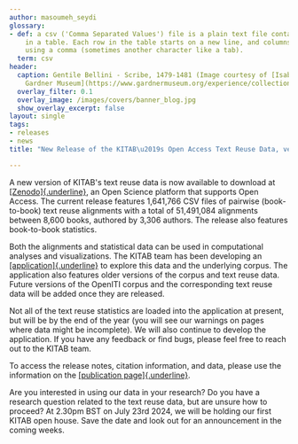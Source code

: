```yaml
---
author: masoumeh_seydi
glossary:
- def: a csv ('Comma Separated Values') file is a plain text file containing data
    in a table. Each row in the table starts on a new line, and columns are separated
    using a comma (sometimes another character like a tab).
  term: csv
header:
  caption: Gentile Bellini - Scribe, 1479-1481 (Image courtesy of [Isabella Stewart
    Gardner Museum](https://www.gardnermuseum.org/experience/collection/10755), Boston)
  overlay_filter: 0.1
  overlay_image: /images/covers/banner_blog.jpg
  show_overlay_excerpt: false
layout: single
tags:
- releases
- news
title: "New Release of the KITAB\u2019s Open Access Text Reuse Data, version 2023.1.8"

---
```

A new version of KITAB's text reuse data is now available to download at [[Zenodo]{.underline}](https://zenodo.org/records/11501559), an Open Science platform that supports Open Access. The current release features 1,641,766 CSV files of pairwise (book-to-book) text reuse alignments with a total of 51,491,084 alignments between 8,600 books, authored by 3,306 authors. The release also features book-to-book statistics.

Both the alignments and statistical data can be used in computational analyses and visualizations. The KITAB team has been developing an [[application]{.underline}](https://kitab-project.org/explore/) to explore this data and the underlying corpus. The application also features older versions of the corpus and text reuse data. Future versions of the OpenITI corpus and the corresponding text reuse data will be added once they are released.

Not all of the text reuse statistics are loaded into the application at present, but will be by the end of the year (you will see our warnings on pages where data might be incomplete). We will also continue to develop the application. If you have any feedback or find bugs, please feel free to reach out to the KITAB team.

To access the release notes, citation information, and data, please use the information on the [[publication page]{.underline}](https://zenodo.org/records/11501559).

Are you interested in using our data in your research? Do you have a research question related to the text reuse data, but are unsure how to proceed? At 2.30pm BST on July 23rd 2024, we will be holding our first KITAB open house. Save the date and look out for an announcement in the coming weeks.
